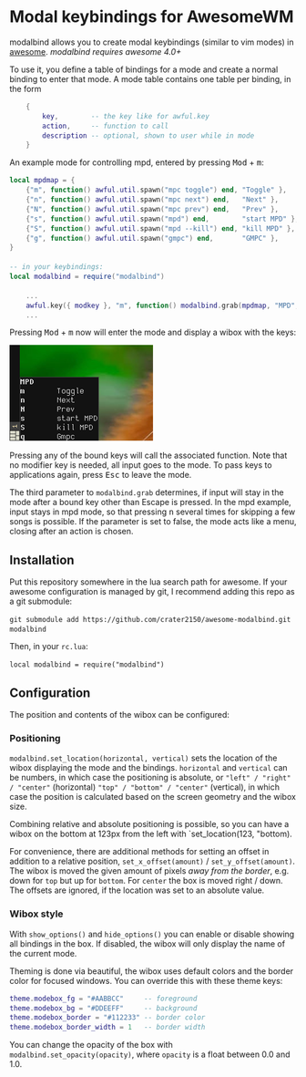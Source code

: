 # Modal keybindings for AwesomeWM

modalbind allows you to create modal keybindings (similar to vim modes) in
[awesome](https://awesomewm.org/). *modalbind requires awesome 4.0+*

To use it, you define a table of bindings for a mode and create a normal binding
to enter that mode. A mode table contains one table per binding, in the form
```lua
	{
		key,        -- the key like for awful.key
		action,     -- function to call
		description -- optional, shown to user while in mode
	}
```

An example mode for controlling mpd, entered by pressing <kbd>Mod</kbd> + <kbd>m</kbd>:

```lua
local mpdmap = {
	{"m", function() awful.util.spawn("mpc toggle") end, "Toggle" },
	{"n", function() awful.util.spawn("mpc next") end,   "Next" },
	{"N", function() awful.util.spawn("mpc prev") end,   "Prev" },
	{"s", function() awful.util.spawn("mpd") end,        "start MPD" },
	{"S", function() awful.util.spawn("mpd --kill") end, "kill MPD" },
	{"g", function() awful.util.spawn("gmpc") end,       "GMPC" },
}

-- in your keybindings:
local modalbind = require("modalbind")

	...
	awful.key({ modkey }, "m", function() modalbind.grab(mpdmap, "MPD", true) end),
	...
```

Pressing <kbd>Mod</kbd> + <kbd>m</kbd> now will enter the mode and display a wibox with the keys:

![mpd wibox example](doc/example-mpd-wibox.png)

Pressing any of the bound keys will call the associated function. Note that no
modifier key is needed, all input goes to the mode. To pass keys to applications
again, press <kbd>Esc</kbd> to leave the mode.

The third parameter to `modalbind.grab` determines, if input will stay in the mode
after a bound key other than Escape is pressed. In the mpd example, input stays
in mpd mode, so that pressing <kbd>n</kbd> several times for skipping a few
songs is possible. If the parameter is set to false, the mode acts like a menu,
closing after an action is chosen.

## Installation

Put this repository somewhere in the lua search path for awesome. If your
awesome configuration is managed by git, I recommend adding this repo as a git
submodule:

```git submodule add https://github.com/crater2150/awesome-modalbind.git modalbind ```

Then, in your `rc.lua`:

```local modalbind = require("modalbind")```

## Configuration

The position and contents of the wibox can be configured:

### Positioning

`modalbind.set_location(horizontal, vertical)` sets the location of the wibox
displaying the mode and the bindings. `horizontal` and `vertical` can be
numbers, in which case the positioning is absolute, or `"left" / "right" /
"center"` (horizontal) `"top" / "bottom" / "center"` (vertical), in which case
the position is calculated based on the screen geometry and the wibox size.

Combining relative and absolute positioning is possible, so you can have a wibox
on the bottom at 123px from the left with `set_location(123, "bottom).

For convenience, there are additional methods for setting an offset in addition
to a relative position, `set_x_offset(amount)` / `set_y_offset(amount)`. The
wibox is moved the given amount of pixels *away from the border*, e.g. down for
`top` but up for `bottom`. For `center` the box is moved right / down. The
offsets are ignored, if the location was set to an absolute value.

### Wibox style

With `show_options()` and `hide_options()` you can enable or disable showing all
bindings in the box. If disabled, the wibox will only display the name of the
current mode.

Theming is done via beautiful, the wibox uses default colors and the border
color for focused windows. You can override this with these theme keys:

```lua
theme.modebox_fg = "#AABBCC"     -- foreground
theme.modebox_bg = "#DDEEFF"     -- background
theme.modebox_border = "#112233" -- border color
theme.modebox_border_width = 1   -- border width
```

You can change the opacity of the box with `modalbind.set_opacity(opacity)`,
where `opacity` is a float between 0.0 and 1.0.
